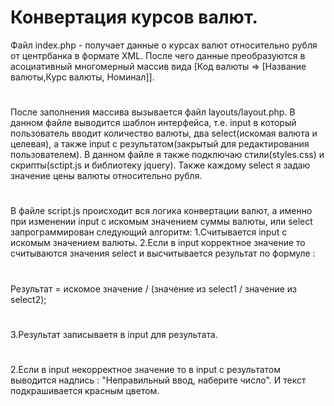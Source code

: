 # Конвертация курсов валют.
Файл index.php - получает данные о курсах валют относительно рубля от центрбанка в формате XML.
После чего данные преобразуются в асоциативный многомерный массив вида 
[Код валюты => [Название валюты,Курс валюты, Номинал]].
#
После заполнения массива вызывается файл layouts/layout.php.
В данном файле выводится шаблон интерфейса, т.е. input в который пользователь вводит количество валюты,
два select(искомая валюта и целевая), а также input с результатом(закрытый для редактирования пользователем).
В данном файле я также подключаю стили(styles.css) и скрипты(sctipt.js и библиотеку jquery).
Также каждому select я задаю значение цены валюты относительно рубля.
#
В файле script.js происходит вся логика конвертации валют, а именно при изменении input с
искомым значением суммы валюты, или select запрограммирован следующий алгоритм:
1.Считывается input с искомым значением валюты.
2.Если в input корректное значение то считываются значения select и высчитывается результат по 
формуле : 
#
Результат = искомое значение / (значение из select1 / значение из select2);
#
3.Результат записываетя в input для результата.
#
2.Если в input некорректное значение то в input с результатом выводится надпись : "Неправильный ввод, наберите число".
И текст подкрашивается красным цветом.